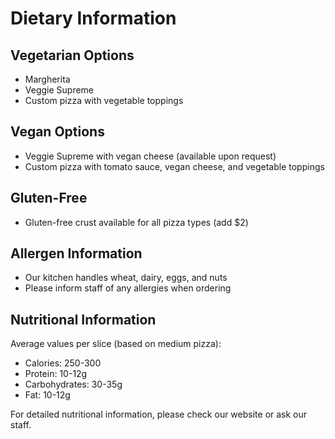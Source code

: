 # Dietary Information

## Vegetarian Options
- Margherita
- Veggie Supreme
- Custom pizza with vegetable toppings

## Vegan Options
- Veggie Supreme with vegan cheese (available upon request)
- Custom pizza with tomato sauce, vegan cheese, and vegetable toppings

## Gluten-Free
- Gluten-free crust available for all pizza types (add $2)

## Allergen Information
- Our kitchen handles wheat, dairy, eggs, and nuts
- Please inform staff of any allergies when ordering

## Nutritional Information
Average values per slice (based on medium pizza):
- Calories: 250-300
- Protein: 10-12g
- Carbohydrates: 30-35g
- Fat: 10-12g

For detailed nutritional information, please check our website or ask our staff.